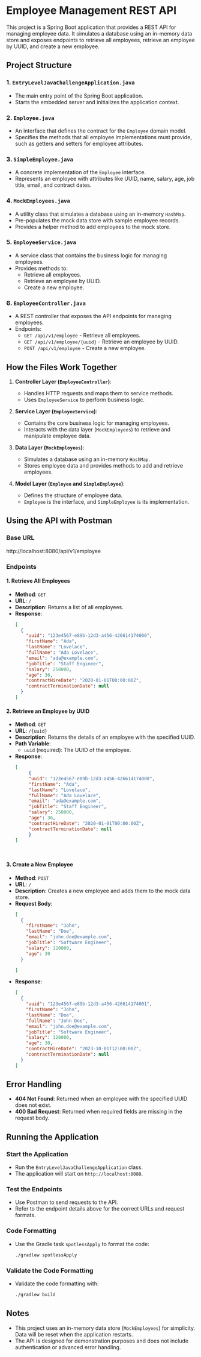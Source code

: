 # Employee Management REST API

This project is a Spring Boot application that provides a REST API for managing employee data. It simulates a database using an in-memory data store and exposes endpoints to retrieve all employees, retrieve an employee by UUID, and create a new employee.

## Project Structure

### 1. `EntryLevelJavaChallengeApplication.java`
- The main entry point of the Spring Boot application.
- Starts the embedded server and initializes the application context.

### 2. `Employee.java`
- An interface that defines the contract for the `Employee` domain model.
- Specifies the methods that all employee implementations must provide, such as getters and setters for employee attributes.

### 3. `SimpleEmployee.java`
- A concrete implementation of the `Employee` interface.
- Represents an employee with attributes like UUID, name, salary, age, job title, email, and contract dates.

### 4. `MockEmployees.java`
- A utility class that simulates a database using an in-memory `HashMap`.
- Pre-populates the mock data store with sample employee records.
- Provides a helper method to add employees to the mock store.

### 5. `EmployeeService.java`
- A service class that contains the business logic for managing employees.
- Provides methods to:
    - Retrieve all employees.
    - Retrieve an employee by UUID.
    - Create a new employee.

### 6. `EmployeeController.java`
- A REST controller that exposes the API endpoints for managing employees.
- Endpoints:
    - `GET /api/v1/employee` - Retrieve all employees.
    - `GET /api/v1/employee/{uuid}` - Retrieve an employee by UUID.
    - `POST /api/v1/employee` - Create a new employee.

## How the Files Work Together

1. **Controller Layer (`EmployeeController`)**:
    - Handles HTTP requests and maps them to service methods.
    - Uses `EmployeeService` to perform business logic.

2. **Service Layer (`EmployeeService`)**:
    - Contains the core business logic for managing employees.
    - Interacts with the data layer (`MockEmployees`) to retrieve and manipulate employee data.

3. **Data Layer (`MockEmployees`)**:
    - Simulates a database using an in-memory `HashMap`.
    - Stores employee data and provides methods to add and retrieve employees.

4. **Model Layer (`Employee` and `SimpleEmployee`)**:
    - Defines the structure of employee data.
    - `Employee` is the interface, and `SimpleEmployee` is its implementation.

## Using the API with Postman

### Base URL
http://localhost:8080/api/v1/employee

### Endpoints


#### 1. **Retrieve All Employees**
- **Method**: `GET`
- **URL**: `/`
- **Description**: Returns a list of all employees.
- **Response**:
  ```json
  [
    {
      "uuid": "123e4567-e89b-12d3-a456-426614174000",
      "firstName": "Ada",
      "lastName": "Lovelace",
      "fullName": "Ada Lovelace",
      "email": "ada@example.com",
      "jobTitle": "Staff Engineer",
      "salary": 250000,
      "age": 36,
      "contractHireDate": "2020-01-01T00:00:00Z",
      "contractTerminationDate": null
    }
  ]


#### 2. **Retrieve an Employee by UUID**
- **Method**: `GET`
- **URL**: `/{uuid}`
- **Description**: Returns the details of an employee with the specified UUID.
- **Path Variable**:
   - `uuid` (required): The UUID of the employee.
- **Response**:
  ```json
  [
       {
       "uuid": "123e4567-e89b-12d3-a456-426614174000",
       "firstName": "Ada",
       "lastName": "Lovelace",
       "fullName": "Ada Lovelace",
       "email": "ada@example.com",
       "jobTitle": "Staff Engineer",
       "salary": 250000,
       "age": 36,
       "contractHireDate": "2020-01-01T00:00:00Z",
       "contractTerminationDate": null
       } 
  ]  




#### 3. **Create a New Employee**
- **Method**: `POST`
- **URL**: `/`
- **Description**: Creates a new employee and adds them to the mock data store.
- **Request Body**:
  ```json
  [
    {
      "firstName": "John",
      "lastName": "Doe",
      "email": "john.doe@example.com",
      "jobTitle": "Software Engineer",
      "salary": 120000,
      "age": 30
    }

  ]
  
- **Response**:
  ```json
  [
    {
      "uuid": "123e4567-e89b-12d3-a456-426614174001",
      "firstName": "John",
      "lastName": "Doe",
      "fullName": "John Doe",
      "email": "john.doe@example.com",
      "jobTitle": "Software Engineer",
      "salary": 120000,
      "age": 30,
      "contractHireDate": "2023-10-01T12:00:00Z",
      "contractTerminationDate": null
    }
  ]


## Error Handling

- **404 Not Found**: Returned when an employee with the specified UUID does not exist.
- **400 Bad Request**: Returned when required fields are missing in the request body.

## Running the Application

### Start the Application
- Run the `EntryLevelJavaChallengeApplication` class.
- The application will start on `http://localhost:8080`.

### Test the Endpoints
- Use Postman to send requests to the API.
- Refer to the endpoint details above for the correct URLs and request formats.

### Code Formatting
- Use the Gradle task `spotlessApply` to format the code:
  ```bash
  ./gradlew spotlessApply

### Validate the Code Formatting
- Validate the code formatting with:
  ```bash
  ./gradlew build

## Notes

- This project uses an in-memory data store (`MockEmployees`) for simplicity. Data will be reset when the application restarts.
- The API is designed for demonstration purposes and does not include authentication or advanced error handling.